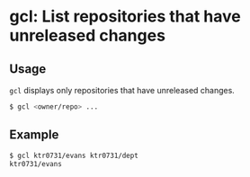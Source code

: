 # gcl: List repositories that have unreleased changes

## Usage
`gcl` displays only repositories that have unreleased changes.
``` bash
$ gcl <owner/repo> ...
```

## Example
``` bash 
$ gcl ktr0731/evans ktr0731/dept
ktr0731/evans
```
